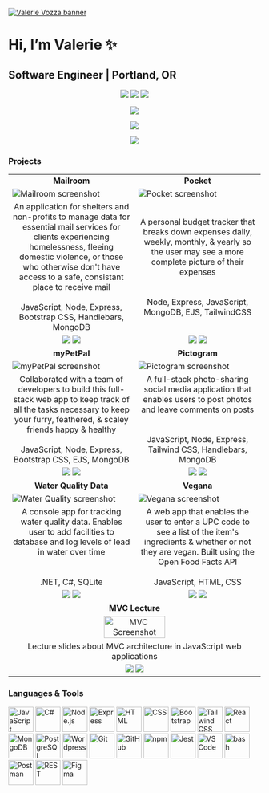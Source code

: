 [![Valerie Vozza banner](https://user-images.githubusercontent.com/101529105/189467733-f9936afd-971c-43ed-9a8f-6e8cbe0cf89e.png)](https://valerievozza.dev)


# Hi, I’m Valerie ✨
## Software Engineer | Portland, OR

<p align="center">
  <a href="https://valerievozza.dev" alt="Portfolio"><img src="https://img.shields.io/badge/portfolio-valerievozza.dev-13B499"></a>
  <a href="https://www.linkedin.com/in/valerievozza" alt="LinkedIn"><img src="https://img.shields.io/badge/linkedin-%2Fvalerievozza-13B499"></a>
  <a href="https://www.twitter.com/valerievozza_" alt="Twitter"><img src ="https://img.shields.io/badge/twitter-%2Fvalerievozza__-13B499"></a>
</p>
<p align="center">
  <a href="https://www.codewars.com/users/valerievozza" alt="Codewars"><img src="https://www.codewars.com/users/valerievozza/badges/small"></a>
</p>

<p align="center">
  <a href="https://leetcode.com/valerievozza/" alt="Leetcode"><img src="https://img.shields.io/badge/dynamic/json?style=flat&labelColor=black&color=%23ffa116&label=Solved&query=solvedOverTotal&url=https%3A%2F%2Fleetcode-badge.vercel.app%2Fapi%2Fusers%2Fvalerievozza&logo=leetcode&logoColor=yellow"></a>
</p>

<p align="center">
  <img src="https://github-readme-streak-stats.herokuapp.com/?user=valerievozza&theme=dark"/>
</p>

<!-- <p align="center">
  <a href="https://github.com/anuraghazra/github-readme-stats/">
    <img src="https://github-readme-stats.vercel.app/api/top-langs/?username=valerievozza&layout=compact&theme=dark">
  </a>
</p> -->


### Projects

<!-- TABLE TABLE -->
<table>
  
<!--  ROW 1  -->
  <tr>
    <td width="50%" align="center">
      <b>Mailroom</b>
    </td>
    <td width="50%" align="center">
      <b>Pocket</b>
    </td>
  </tr>
  <tr>
    <td>
      <img src="https://user-images.githubusercontent.com/101529105/191888110-02847a0b-350d-405c-bad2-579aa0d25bdd.png" alt="Mailroom screenshot">
    </td>
    <td>
      <img src="https://user-images.githubusercontent.com/101529105/193366642-cbafa577-aa45-4111-ad22-2ef74074151f.png" alt="Pocket screenshot">
    </td>
  </tr>
  <tr>
    <td align="center">
      An application for shelters and non-profits to manage data for essential mail services for clients experiencing homelessness, fleeing domestic violence, or those who otherwise don't have access to a safe, consistant place to receive mail<br><br>JavaScript, Node, Express, Bootstrap CSS, Handlebars, MongoDB
    </td>
    <td align="center">
      A personal budget tracker that breaks down expenses daily, weekly, monthly, & yearly so the user may see a more complete picture of their expenses<br><br><br>Node, Express, JavaScript, MongoDB, EJS, TailwindCSS
    </td>
  <tr>
    <td align="center">
      <a href="https://github.com/valerievozza/mailroom"><img src="https://img.shields.io/badge/✨ -repo-13B499"></a> <a href="https://mailroom.cyclic.app"><img src="https://img.shields.io/badge/🌐 -website-13B499"></a>
    </td>
    <td align="center">
      <a href="https://github.com/valerievozza/pocket"><img src="https://img.shields.io/badge/✨ -repo-13B499"></a> <a href="https://pocket.cyclic.app"><img src="https://img.shields.io/badge/🌐 -website-13B499"></a>
    </td>
  </tr>
  
<!--  ROW 2  -->
  <tr>
    <td width="50%" align="center">
      <b>myPetPal</b>
    </td>
    <td width="50%" align="center">
      <b>Pictogram</b>
    </td>
  </tr>
  <tr>
    <td>
      <img src="https://user-images.githubusercontent.com/101529105/209583958-3d49da14-8704-4561-89bf-989d295d7b70.png" alt="myPetPal screenshot">
    </td>
    <td>
      <img src="https://user-images.githubusercontent.com/101529105/191889904-161375f7-07aa-42cc-bbfc-0bb01ee2af20.png" alt="Pictogram screenshot">
    </td>
  </tr>
  <tr>
    <td align="center">
      Collaborated with a team of developers to build this full-stack web app to keep track of all the tasks necessary to keep your furry, feathered, & scaley friends happy & healthy<br><br>JavaScript, Node, Express, Bootstrap CSS, EJS, MongoDB
    </td>
    <td align="center">
      A full-stack photo-sharing social media application that enables users to post photos and leave comments on posts<br><br><br>JavaScript, Node, Express, Tailwind CSS, Handlebars, MongoDB
    </td>
  <tr>
    <td align="center">
      <a href="https://github.com/valerievozza/myPetPal"><img src="https://img.shields.io/badge/✨ -repo-13B499"></a> <a href="https://mypetpal.onrender.com/"><img src="https://img.shields.io/badge/🌐 -website-13B499"></a>
    </td>
    <td align="center">
      <a href="https://github.com/valerievozza/pictogram"><img src="https://img.shields.io/badge/✨ -repo-13B499"></a> <a href="https://pictogram.cyclic.app"><img src="https://img.shields.io/badge/🌐 -website-13B499"></a>
    </td>
  </tr>

<!--  ROW 3  -->
  <tr>
    <td width="50%" align="center">
      <b>Water Quality Data</b>
    </td>
    <td width="50%" align="center">
      <b>Vegana</b>
    </td>
  </tr>
  <tr>
    <td>
      <img src="https://user-images.githubusercontent.com/101529105/209583363-7e97e97b-ddbb-468f-b199-59825a8e3a8b.png" alt="Water Quality screenshot">
    </td>
    <td>
      <img src="https://user-images.githubusercontent.com/101529105/189467039-fece082c-4e5d-4508-9bd2-c7d53efe9583.png" alt="Vegana screenshot">
    </td>
  </tr>
  <tr>
    <td align="center">
      A console app for tracking water quality data. Enables user to add facilities to database and log levels of lead in water over time<br><br><br>.NET, C#, SQLite
    </td>
    <td align="center">
      A web app that enables the user to enter a UPC code to see a list of the item's ingredients & whether or not they are vegan. Built using the Open Food Facts API<br><br>JavaScript, HTML, CSS
    </td>
  <tr>
    <td align="center">
      <a href="https://github.com/valerievozza/water-quality"><img src="https://img.shields.io/badge/✨ -repo-13B499"></a> <a href="https://github.com/valerievozza/water-quality/archive/refs/heads/main.zip"><img src="https://img.shields.io/badge/🖥️ -download-13B499"></a>
    </td>
    <td align="center">
      <a href="https://github.com/valerievozza/vegana"><img src="https://img.shields.io/badge/✨ -repo-13B499"></a> <a href="https://vegana.netlify.app"><img src="https://img.shields.io/badge/🌐 -website-13B499"></a>
    </td>
  </tr>
  
<!--  ROW 4  -->
  <tr>
    <td colspan="2" width="100%" align="center">
      <b>MVC Lecture</b>
    </td>
  </tr>
  <tr>
    <td colspan="2" width="100%" align="center">
      <img src="https://user-images.githubusercontent.com/101529105/200444182-423c29e9-3617-46d9-be68-204e894e532b.png" alt="MVC Screenshot" width="50%">
    </td>
  </tr>
  <tr>
    <td colspan="2" width="100%" align="center">
      Lecture slides about MVC architecture in JavaScript web applications
    </td>
  <tr>
    <td colspan="2" width="100%" align="center">
      <a href="https://github.com/valerievozza/mvc-architecture"><img src="https://img.shields.io/badge/✨ -repo-13B499"></a> <a href="https://drive.google.com/file/d/18LKtNDYxT-YM5_VflXB7B7B2cJxzCIQW/view?usp=sharing"><img src="https://img.shields.io/badge/🌐 -website-13B499"></a>
    </td>
  </tr>
</table>

### Languages & Tools

<!-- JAVASCRIPT -->
<img src="https://user-images.githubusercontent.com/25181517/117447155-6a868a00-af3d-11eb-9cfe-245df15c9f3f.png" alt="JavaScript" width="50px"><!-- C# -->
<img src="https://user-images.githubusercontent.com/25181517/121405384-444d7300-c95d-11eb-959f-913020d3bf90.png" alt="C#" width="50px"><!-- NODE -->
<img src="https://user-images.githubusercontent.com/25181517/183568594-85e280a7-0d7e-4d1a-9028-c8c2209e073c.png" alt="Node.js" width="50px"><!-- EXPRESS -->
<img src="https://user-images.githubusercontent.com/25181517/183859966-a3462d8d-1bc7-4880-b353-e2cbed900ed6.png" alt="Express" width="50px"><!-- HTML -->
<img src="https://user-images.githubusercontent.com/25181517/192158954-f88b5814-d510-4564-b285-dff7d6400dad.png" alt="HTML" width="50px"><!-- CSS -->
<img src="https://user-images.githubusercontent.com/25181517/183898674-75a4a1b1-f960-4ea9-abcb-637170a00a75.png" alt="CSS" width="50px"><!-- BOOTSTRAP -->
<img src="https://user-images.githubusercontent.com/25181517/183898054-b3d693d4-dafb-4808-a509-bab54cf5de34.png" alt="Bootstrap" width="50px"><!-- TAILWIND -->
<img src="https://user-images.githubusercontent.com/25181517/202896760-337261ed-ee92-4979-84c4-d4b829c7355d.png" alt="Tailwind CSS" width="50px"><!-- REACT -->
<img src="https://user-images.githubusercontent.com/25181517/183897015-94a058a6-b86e-4e42-a37f-bf92061753e5.png" alt="React" width="50px"><!-- MONGODB -->
<img src="https://user-images.githubusercontent.com/25181517/182884177-d48a8579-2cd0-447a-b9a6-ffc7cb02560e.png" alt="MongoDB" width="50px"><!-- POSTGRESQL -->
<img src="https://user-images.githubusercontent.com/25181517/117208740-bfb78400-adf5-11eb-97bb-09072b6bedfc.png" alt="PostgreSQL" width="50px"><!-- WORDPRESS -->
<img src="https://user-images.githubusercontent.com/25181517/192158957-b1256181-356c-46a3-beb9-487af08a6266.png" alt="Wordpress" width="50px"><!-- GIT -->
<img src="https://user-images.githubusercontent.com/25181517/192108372-f71d70ac-7ae6-4c0d-8395-51d8870c2ef0.png" alt="Git" width="50px"><!-- GITHUB -->
<img src="https://user-images.githubusercontent.com/25181517/192108374-8da61ba1-99ec-41d7-80b8-fb2f7c0a4948.png" alt="GitHub" width="50px"><!-- NPM -->
<img src="https://user-images.githubusercontent.com/25181517/121401671-49102800-c959-11eb-9f6f-74d49a5e1774.png" alt="npm" width="50px"><!-- JEST -->
<img src="https://user-images.githubusercontent.com/25181517/187955005-f4ca6f1a-e727-497b-b81b-93fb9726268e.png" alt="Jest" width="50px"><!-- VSCODE -->
<img src="https://user-images.githubusercontent.com/25181517/192108891-d86b6220-e232-423a-bf5f-90903e6887c3.png" alt="VS Code" width="50px"><!-- BASH -->
<img src="https://user-images.githubusercontent.com/25181517/192158606-7c2ef6bd-6e04-47cf-b5bc-da2797cb5bda.png" alt="bash" width="50px"><!-- POSTMAN -->
<img src="https://user-images.githubusercontent.com/25181517/192109061-e138ca71-337c-4019-8d42-4792fdaa7128.png" alt="Postman" width="50px"><!-- RESTAPI -->
<img src="https://user-images.githubusercontent.com/25181517/192107858-fe19f043-c502-4009-8c47-476fc89718ad.png" alt="REST" width="50px"><!-- FIGMA -->
<img src="https://user-images.githubusercontent.com/25181517/189715289-df3ee512-6eca-463f-a0f4-c10d94a06b2f.png" alt="Figma" width="50px">
